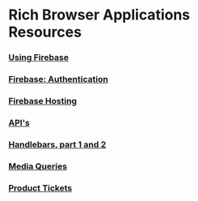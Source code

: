 # Rich Browser Applications Resources

### [Using Firebase](RBA_FIREBASE_CONCEPTS.md)

### [Firebase: Authentication](RBA_AUTHENTICATION.md)

### [Firebase Hosting](RBA_FIREBASE_HOSTING.md)

### [API's](RBA_API_CONCEPTS.md)

### [Handlebars, part 1 and 2](RBA_HANDLEBARS.md)

### [Media Queries](RBA_MEDIA_QUERIES.md)

### [Product Tickets](RBA_PRODUCT_TICKETS.md)
